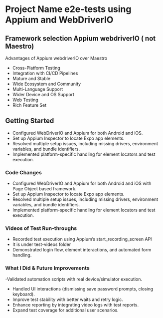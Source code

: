 # Project Name e2e-tests using Appium and WebDriverIO

## Framework selection Appium webdriverIO ( not Maestro) 
  Advantages of Appium webdriverIO over Maestro
  - Cross-Platform Testing
  - Integration with CI/CD Pipelines
  - Mature and Stable
  - Wide Ecosystem and Community
  - Multi-Language Support
  - Wider Device and OS Support
  - Web Testing
  - Rich Feature Set

## Getting Started
- Configured WebDriverIO and Appium for both Android and iOS.
- Set up Appium Inspector to locate Expo app elements.
- Resolved multiple setup issues, including missing drivers, environment variables, and bundle identifiers.
- Implemented platform-specific handling for element locators and test execution.

###  Code Changes
- Configured WebDriverIO and Appium for both Android and iOS with Page Object based framework.
- Set up Appium Inspector to locate Expo app elements.
- Resolved multiple setup issues, including missing drivers, environment variables, and bundle identifiers.
- Implemented platform-specific handling for element locators and test execution.


### Videos of Test Run-throughs
- Recorded test execution using Appium’s start_recording_screen API
- It is under test-videos folder
- Demonstrated login flow, element interactions, and automated form handling.

### What I Did & Future Improvements
-Validated automation scripts with real device/simulator execution.
- Handled UI interactions (dismissing save password prompts, closing keyboard).
- Improve test stability with better waits and retry logic.
- Enhance reporting by integrating video logs with test reports.
- Expand test coverage for additional user scenarios.
